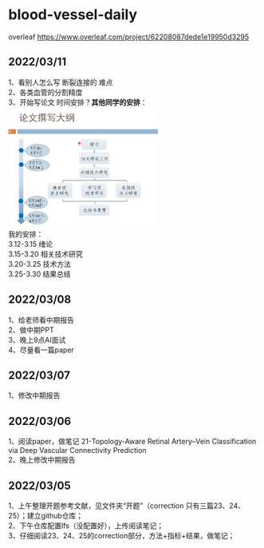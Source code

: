 # blood-vessel-daily
overleaf https://www.overleaf.com/project/62208087dede1e19950d3295 

## 2022/03/11  
1、看别人怎么写 断裂连接的 难点  
2、各类血管的分割精度  
3、开始写论文  时间安排？**其他同学的安排**：
<img src="./source/其他同学的进度安排.png" width = "300" alt="借鉴其他的安排" align=center />  
我的安排：  
3.12-3.15 绪论  
3.15-3.20 相关技术研究  
3.20-3.25 技术方法  
3.25-3.30 结果总结  


## 2022/03/08
1、给老师看中期报告  
2、做中期PPT  
3、晚上9点AI面试  
4、尽量看一篇paper

## 2022/03/07
1、修改中期报告  

## 2022/03/06
1、阅读paper，做笔记 21-Topology-Aware Retinal Artery–Vein Classification via Deep Vascular Connectivity Prediction  
2、晚上修改中期报告

## 2022/03/05
1、上午整理开题参考文献，见文件夹“开题”（correction 只有三篇23、24、25）；建立github仓库；  
2、下午仓库配置lfs（没配置好），上传阅读笔记；  
3、仔细阅读23、24、25的correction部分，方法+指标+结果，做笔记；

